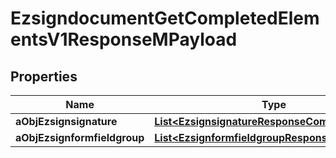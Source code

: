 

# EzsigndocumentGetCompletedElementsV1ResponseMPayload

## Properties

Name | Type | Description | Notes
------------ | ------------- | ------------- | -------------
**aObjEzsignsignature** | [**List&lt;EzsignsignatureResponseCompound&gt;**](EzsignsignatureResponseCompound.md) |  | 
**aObjEzsignformfieldgroup** | [**List&lt;EzsignformfieldgroupResponseCompound&gt;**](EzsignformfieldgroupResponseCompound.md) |  | 




